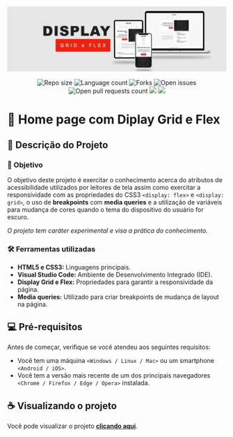 <img src="/assets/banner-bikecraft.jpg"/>
<p align="center">
    <img src="https://img.shields.io/github/repo-size/lucasfcomaru/bikecraft_diplay_grid_flex?style=for-the-badge" alt="Repo size" title="Repo size"/>
    <img src="https://img.shields.io/github/languages/count/lucasfcomaru/bikecraft_diplay_grid_flex?style=for-the-badge" alt="Language count" title="Language count"/>
    <img src="https://img.shields.io/github/forks/lucasfcomaru/bikecraft_diplay_grid_flex?style=for-the-badge" alt="Forks" title="Forks"/>
    <img src="https://img.shields.io/bitbucket/issues/lucasfcomaru/bikecraft_diplay_grid_flex?style=for-the-badge" alt="Open issues" title="Open issues"/>
    <img src="https://img.shields.io/bitbucket/pr-raw/lucasfcomaru/bikecraft_diplay_grid_flex?style=for-the-badge" alt="Open pull requests count" title="Open pull requests"/>
    <img src="http://img.shields.io/static/v1?label=STATUS&message=CONCLUIDO&color=GREEN&style=for-the-badge"/>
    <img src="http://img.shields.io/static/v1?label=License&message=MIT&color=green&style=for-the-badge"/>
</p>

# 📱 Home page com Diplay Grid e Flex

## 📢 Descrição do Projeto

### 🎯 Objetivo

O objetivo deste projeto é exercitar o conhecimento acerca do atributos de acessibilidade utilizados por leitores de tela assim como exercitar a responsividade com as propriedades do CSS3 `<display: flex>` e `<display: grid>`, o uso de <strong>breakpoints</strong> com <strong>media queries</strong> e a utilização de variáveis para mudança de cores quando o tema do dispositivo do usuário for escuro.

<p align="left">
    <i>O projeto tem caráter experimental e visa a prática do conhecimento.</i>
</p>

### 🛠️ Ferramentas utilizadas

<ul>
    <li><b>HTML5 e CSS3:</b> Linguagens principais.</li>
    <li><b>Visual Studio Code:</b> Ambiente de Desenvolvimento Integrado (IDE).</li>
    <li><b>Display Grid e Flex:</b> Propriedades para garantir a responsividade da página.</li>
    <li><b>Media queries:</b> Utilizado para criar breakpoints de mudança de layout na página.</li>
</ul>

## 💻 Pré-requisitos

Antes de começar, verifique se você atendeu aos seguintes requisitos:

- Você tem uma máquina `<Windows / Linux / Mac>` ou um smartphone `<Android / iOS>`.
- Você tem a versão mais recente de um dos principais navegadores `<Chrome / Firefox / Edge / Opera>` instalada.

## ☕ Visualizando o projeto

<p>
    Você pode visualizar o projeto <a href="https://lucasfcomaru.github.io/bikecraft_diplay_grid_flex/" target="_blank"><strong>clicando aqui</strong></a>.
</p>
